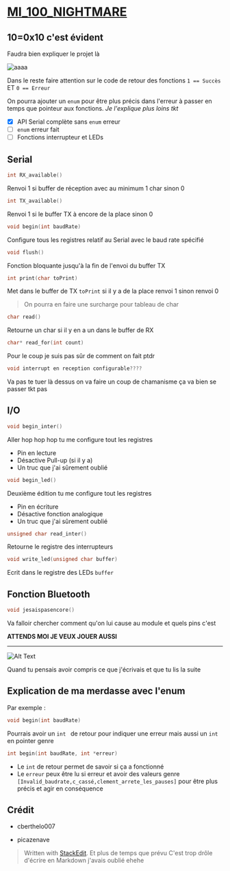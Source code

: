 # [MI_100_NIGHTMARE](https://github.com/macgyver3/MI_100_NIGHTMARE)

## 10=0x10 c'est évident

Faudra bien expliquer le projet là  

![aaaa](https://i.imgflip.com/68nvks.jpg)



Dans le reste faire attention sur le code de retour des fonctions ``1 == Succès`` ET  ``0 == Erreur``

On pourra ajouter un `` enum `` pour être plus précis dans l'erreur à passer en temps que pointeur aux fonctions. *Je l'explique plus loins tkt*
 - [x] API Serial complète sans ``enum`` erreur
 - [ ] ``enum`` erreur fait
 - [ ] Fonctions interrupteur et LEDs

Serial
---
```c
int RX_available()
```
Renvoi 1 si buffer de réception avec au minimum 1 char sinon 0
```c
int TX_available()
```
Renvoi 1 si le buffer TX à encore de la place sinon 0
```c
void begin(int baudRate)
```
Configure tous les registres relatif au Serial avec le baud rate spécifié
```c
void flush()
```
Fonction bloquante jusqu'à la fin de l'envoi du buffer TX
```c
int print(char toPrint)
```
Met dans le buffer de TX ``toPrint`` si il y a de la place renvoi 1 sinon renvoi 0
>On pourra en faire une surcharge pour tableau de char
```c
char read()
```
Retourne un char si il y en a un dans le buffer de RX
```c
char* read_for(int count)
```
Pour le coup je suis pas sûr de comment on fait ptdr
```c
void interrupt en reception configurable????
```
Va pas te tuer là dessus on va faire un coup de chamanisme ça va bien se passer tkt pas

I/O
---
```c
void begin_inter()
```
Aller hop hop hop tu me configure tout les registres

 - Pin en lecture
 - Désactive Pull-up (si il y a)
 - Un truc que j'ai sûrement oublié

```c
void begin_led()
```
Deuxième édition tu me configure tout les registres

 - Pin en écriture
 - Désactive fonction analogique
 - Un truc que j'ai sûrement oublié
```c
unsigned char read_inter()
```
Retourne le registre des interrupteurs
```c
void write_led(unsigned char buffer)
```
Ecrit dans le registre des LEDs ``buffer``

Fonction Bluetooth
---
```c
void jesaispasencore()
```
Va falloir chercher comment qu'on lui cause au module et quels pins c'est

**ATTENDS MOI JE VEUX JOUER AUSSI**

--------------
![Alt Text](https://c.tenor.com/Dc5SGhuskTUAAAAC/old-guy-falling-down-stairs.gif)  

Quand tu pensais avoir compris ce que j'écrivais et que tu lis la suite

Explication de ma merdasse avec l'enum
---
Par exemple :
```c
void begin(int baudRate)
```
Pourrais avoir un ``int `` de retour pour indiquer une erreur mais aussi un  ``int `` en pointer genre
```c
int begin(int baudRate, int *erreur)
```
* Le ``int`` de retour permet de savoir si ça a fonctionné
* Le ``erreur`` peux être lu si erreur et avoir des valeurs genre ``[Invalid_baudrate,c_cassé,clement_arrete_les_pauses]`` pour être plus précis et agir en conséquence



Crédit
---
- cberthelo007

- picazenave



> Written with [StackEdit](https://stackedit.io/).
> Et plus de temps que prévu
> C'est trop drôle d'écrire en Markdown j'avais oublié ehehe
